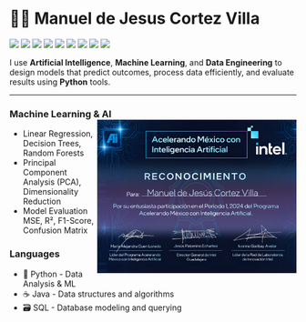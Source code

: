 # 👨‍💻 Manuel de Jesus Cortez Villa

<p align="left">
  <img src="https://img.shields.io/badge/Python-3670A0?logo=python&logoColor=ffdd54" />
  <img src="https://img.shields.io/badge/scikit--learn-F7931E?logo=scikitlearn&logoColor=white" />
  <img src="https://img.shields.io/badge/Numpy-013243?logo=numpy&logoColor=white" />
  <img src="https://img.shields.io/badge/Pandas-150458?logo=pandas&logoColor=white" />
  <img src="https://img.shields.io/badge/JetBrains-000000?logo=jetbrains&logoColor=white" />
  <img src="https://img.shields.io/badge/VS%20Code%20Insiders-0078D7?logo=visual-studio-code&logoColor=white" />
  <img src="https://img.shields.io/badge/DataGrip-000000?logo=datagrip&logoColor=white" />
  <img src="https://img.shields.io/badge/Git-F05032?logo=git&logoColor=white" />
  <img src="https://img.shields.io/badge/GitHub-121011?logo=github&logoColor=white" />
</p>

I use **Artificial Intelligence**, **Machine Learning**, and **Data Engineering** to design models that predict outcomes, process data efficiently, and evaluate results using **Python** tools.

---

### **Machine Learning & AI** <img src="intel.png" alt="Skills" width="350" align="right" />

- Linear Regression, Decision Trees, Random Forests
- Principal Component Analysis (PCA), Dimensionality Reduction
- Model Evaluation MSE, R², F1-Score, Confusion Matrix

### **Languages**
- 🐍 Python - Data Analysis & ML
- ☕ Java - Data structures and algorithms
- 🗃️ SQL - Database modeling and querying
